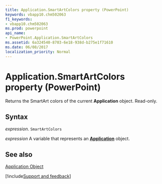 ```yaml
---
title: Application.SmartArtColors property (PowerPoint)
keywords: vbapp10.chm502063
f1_keywords:
- vbapp10.chm502063
ms.prod: powerpoint
api_name:
- PowerPoint.Application.SmartArtColors
ms.assetid: 6a324540-8703-6e18-938d-b275e1f71610
ms.date: 06/08/2017
localization_priority: Normal
---
```



# Application.SmartArtColors property (PowerPoint)

Returns the SmartArt colors of the current  **Application** object. Read-only.


## Syntax

_expression_. `SmartArtColors`

_expression_ A variable that represents an **[Application](PowerPoint.Application.md)** object.


## See also


[Application Object](PowerPoint.Application.md)

[!include[Support and feedback](~/includes/feedback-boilerplate.md)]